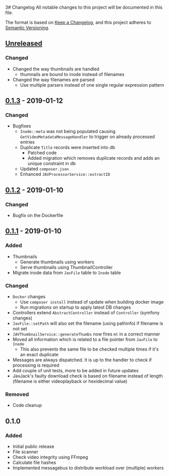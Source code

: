 3# Changelog
All notable changes to this project will be documented in this file.

The format is based on [Keep a Changelog](https://keepachangelog.com/en/1.0.0/),
and this project adheres to [Semantic Versioning](https://semver.org/spec/v2.0.0.html).

## [Unreleased]
### Changed
- Changed the way thumbnails are handled
  - thumnails are bound to inode instead of filenames
- Changed the way filenames are parsed
  - Use multiple parsers instead of one single regular expression pattern 

## [0.1.3] - 2019-01-12
### Changed
- Bugfixes
  - `Inode::meta` was not being populated causing `GetVideoMetadataMessageHandler` to trigger on already processed entries
  - Duplicate `Title` records were inserted into db
    - Patched code
    - Added migration which removes duplicate records and adds an unique constraint in db
  - Updated `composer.json`
  - Enhanced `JAVProcessorService::extractID`
  

## [0.1.2] - 2019-01-10
### Changed
- Bugfix on the Dockerfile

## [0.1.1] - 2019-01-10
### Added
- Thumbnails
  - Generate thumbnails using workers
  - Serve thumbnails using ThumbnailController
- Migrate inode data from `JavFile` table to `Inode` table

### Changed
- `Docker` changes
    - Use `composer install` instead of update when building docker image
    - Run migrations on startup to apply latest DB changes
- Controllers extend `AbstractController` instead of `Controller` (symfony changes)
- `JavFile::setPath` will also set the filename (using pathinfo) if filename is not set
- `JAVThumbnailService::generateThumbs` now fires `mt` in a correct manner
- Moved all information which is related to a file pointer from `JavFile` to `Inode`
    - This also prevents the same file to be checked multiple times if it's an exact duplicate
- Messages are always dispatched. It is up to the handler to check if processing is required
- Add couple of unit tests, more to be added in future updates
- JavJack's faulty download check is based on filename instead of length (filename is either videoplayback or hexidecimal value)

### Removed
- Code cleanup

## 0.1.0
### Added
- Initial public release
- File scanner
- Check video integrity using FFmpeg
- Calculate file hashes
- Implemented messagebus to distribute workload over (multiple) workers

[Unreleased]: https://github.com/PBXg33k/php-jav-toolbox-api/compare/v0.1.3...HEAD
[0.1.3]: https://github.com/PBXg33k/php-jav-toolbox-api/compare/v0.1.2...v0.1.3
[0.1.2]: https://github.com/PBXg33k/php-jav-toolbox-api/compare/v0.1.1...v0.1.2
[0.1.1]: https://github.com/PBXg33k/php-jav-toolbox-api/compare/v0.1.0...v0.1.1
